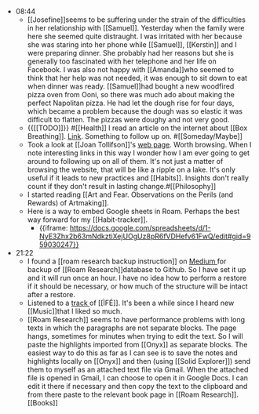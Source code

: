 - 08:44
    - [[Josefine]]seems to be suffering under the strain of the difficulties in her relationship with [[Samuel]]. Yesterday when the family were here she seemed quite distraught. I was irritated with her because she was staring into her phone while [[Samuel]], [[Kerstin]] and I were preparing dinner. She probably had her reasons but she is generally too fascinated with her telephone and her life  on Facebook.
I was also not happy with [[Amanda]]who seemed to think that her help was not needed, it was enough to sit down to eat when dinner was ready.
[[Samuel]]had bought a new woodfired pizza oven from Ooni, so there was much ado about making the perfect Napolitan pizza. He had let the dough rise for four days, which became a problem because the dough was so elastic it was difficult to flatten. The pizzas were doughy and not very good.
    - {{[[TODO]]}} #[[Health]] I read an article on the internet about [[Box Breathing]]. [Link](https://neurohacker.com/breathing-technique-focus-mind). Something to follow up on. #[[Someday/Maybe]] 
    - Took a look at [[Joan Tollifson]]'s [web page](https://www.joantollifson.com/waking.html). Worth browsing. When I note interesting links in this way I wonder how I am ever going to get around to following up on all of them. It's not just a matter of browsing the website, that will be like a ripple on a lake. It's only useful if it leads to new practices and [[Habits]]. Insights don't really count if they don't result in lasting change.#[[Philosophy]]
    - I started reading [[Art and Fear. Observations on the Perils (and Rewards) of Artmaking]]. 
    - Here is a way to embed Google sheets in Roam. Perhaps the best way forward for my [[Habit-tracker]].
        - {{iframe: https://docs.google.com/spreadsheets/d/1-NyE3Zhx2b63mNdkztiXejUOgUz8pR6fVDHefv61FwQ/edit#gid=959030247}}
- 21:22
    - I found a [[roam research backup instruction]] on [Medium ](https://medium.com/@quinten_62777/a-step-by-step-guide-to-backing-up-your-roam-research-database-356107fe82ee)for backup of [[Roam Research]]database to Github. So I have set it up and it will run once an hour. I have no idea how to perform a restore if it should be necessary, or how much of the structure will be intact after a restore. 
    - Listened to a [track  ](https://youtu.be/Q6s_ZL8b3GE)of [[ÌFÉ]]. It's been a while since I heard new [[Music]]that I liked so much. 
    - [[Roam Research]] seems to have performance problems with long texts in which the paragraphs are not separate blocks. The page hangs, sometimes for minutes when trying to edit the text. So I will paste the highlights imported from [[Onyx]] as separate blocks. The easiest way to do this as far as I can see is to save the notes and highlights locally on [[Onyx]] and then (using [[Solid Explorer]]) send them to myself as an attached text file via Gmail. When the attached file is opened in Gmail, I can choose to open it in Google Docs. I can edit it there if necessary and then copy the text to the clipboard and from there paste to the relevant book page in [[Roam Research]]. [[Books]]
